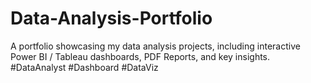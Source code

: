 # Data-Analysis-Portfolio
A portfolio showcasing my data analysis projects, including interactive Power BI / Tableau dashboards, PDF Reports, and key insights. #DataAnalyst #Dashboard #DataViz
